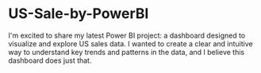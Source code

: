 # US-Sale-by-PowerBI
I'm excited to share my latest Power BI project: a dashboard designed to visualize and explore US sales data. I wanted to create a clear and intuitive way to understand key trends and patterns in the data, and I believe this dashboard does just that.
